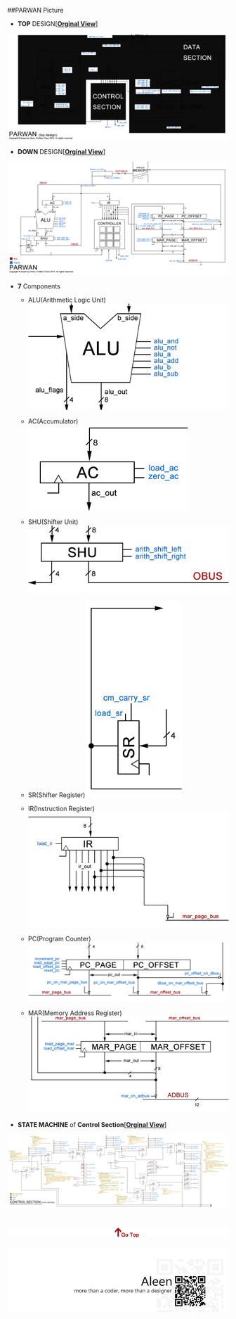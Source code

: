 ##PARWAN Picture

- **TOP** DESIGN[[**Orginal View**](https://raw.githubusercontent.com/aleen42/PersonalWiki/master/Embedded_System/PARWAN/PARWAN_DESIGN\(top%20design\).png)]

<a href="https://raw.githubusercontent.com/aleen42/PersonalWiki/master/Embedded_System/PARWAN/PARWAN_DESIGN(top%20design).png" target="_blank" alt="PARWAN_TOP_DESIGN" title="點擊原圖"><img src="./PARWAN_DESIGN(top design).png"></a>

- **DOWN** DESIGN[[**Orginal View**](https://raw.githubusercontent.com/aleen42/PersonalWiki/master/Embedded_System/PARWAN/PARWAN_DESIGN.png)]

<a href="https://raw.githubusercontent.com/aleen42/PersonalWiki/master/Embedded_System/PARWAN/PARWAN_DESIGN.png" target="_blank" alt="PARWAN_DOWN_DESIGN" title="點擊原圖"><img src="./PARWAN_DESIGN.png"></a>

- **7** Components
	- ALU(Arithmetic Logic Unit)<a href="https://raw.githubusercontent.com/aleen42/PersonalWiki/master/Embedded_System/PARWAN/ALU.png" target="_blank" alt="PARWAN_ALU" title="點擊原圖"><img src="./ALU.png"></a>

	- AC(Accumulator)<a href="https://raw.githubusercontent.com/aleen42/PersonalWiki/master/Embedded_System/PARWAN/AC.png" target="_blank" alt="PARWAN_AC" title="點擊原圖"><img src="./AC.png"></a>

	- SHU(Shifter Unit)<a href="https://raw.githubusercontent.com/aleen42/PersonalWiki/master/Embedded_System/PARWAN/SHU.png" target="_blank" alt="PARWAN_SHU" title="點擊原圖"><img src="./SHU.png"></a> 

	- SR(Shifter Register)<a href="https://raw.githubusercontent.com/aleen42/PersonalWiki/master/Embedded_System/PARWAN/SR.png" target="_blank" alt="PARWAN_SR" title="點擊原圖"><img src="./SR.png"></a> 

	- IR(Instruction Register)<a href="https://raw.githubusercontent.com/aleen42/PersonalWiki/master/Embedded_System/PARWAN/IR.png" target="_blank" alt="PARWAN_IR" title="點擊原圖"><img src="./IR.png"></a> 

	- PC(Program Counter)<a href="https://raw.githubusercontent.com/aleen42/PersonalWiki/master/Embedded_System/PARWAN/PC.png" target="_blank" alt="PARWAN_PC" title="點擊原圖"><img src="./PC.png"></a> 

	- MAR(Memory Address Register)<a href="https://raw.githubusercontent.com/aleen42/PersonalWiki/master/Embedded_System/PARWAN/MAR.png" target="_blank" alt="PARWAN_MAR" title="點擊原圖"><img src="./MAR.png"></a> 

- **STATE MACHINE** of **Control Section**[[**Orginal View**](https://raw.githubusercontent.com/aleen42/PersonalWiki/master/Embedded_System/PARWAN/Control_Section.png)]

<a href="https://raw.githubusercontent.com/aleen42/PersonalWiki/master/Embedded_System/PARWAN/Control_Section.png" target="_blank" alt="STATE_MACHINE_OF_CONTROL_SECTION" title="點擊原圖"><img src="./Control_Section.png"></a>

<a href="#" style="left:200px;"><img src="./../../pic/gotop.png"></a>
=====
<a href="http://aleen42.github.io/" target="_blank" ><img src="./../../pic/tail.gif"></a>
